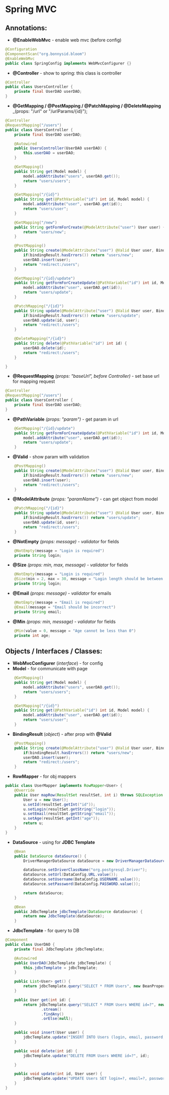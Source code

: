 # Spring MVC

## Annotations:
- **@EnableWebMvc** - enable web mvc (before config)
```java
@Configuration
@ComponentScan("org.bonnysid.bloom")
@EnableWebMvc
public class SpringConfig implements WebMvcConfigurer {}
```
- **@Controller** - show to spring: this class is controller
```java
@Controller
public class UsersController {
    private final UserDAO userDAO;
}
```
- **@GetMapping / @PostMapping / @PatchMapping / @DeleteMapping** _(props: "/url" or "/urlParams/{id}");
```java
@Controller
@RequestMapping("/users")
public class UsersController {
    private final UserDAO userDAO;

    @Autowired
    public UsersController(UserDAO userDAO) {
        this.userDAO = userDAO;
    }

    @GetMapping()
    public String get(Model model) {
        model.addAttribute("users", userDAO.get());
        return "users/users";
    }

    @GetMapping("/{id}")
    public String get(@PathVariable("id") int id, Model model) {
        model.addAttribute("user", userDAO.get(id));
        return "users/user";
    }

    @GetMapping("/new")
    public String getFormForCreate(@ModelAttribute("user") User user) {
        return "users/new";
    }

    @PostMapping()
    public String create(@ModelAttribute("user") @Valid User user, BindingResult bindingResult) {
        if(bindingResult.hasErrors()) return "users/new";
        userDAO.insert(user);
        return "redirect:/users";
    }

    @GetMapping("/{id}/update")
    public String getFormForCreateUpdate(@PathVariable("id") int id, Model model) {
        model.addAttribute("user", userDAO.get(id));
        return "users/update";
    }

    @PatchMapping("/{id}")
    public String update(@ModelAttribute("user") @Valid User user, BindingResult bindingResult, @PathVariable("id") int id) {
        if(bindingResult.hasErrors()) return "users/update";
        userDAO.update(id, user);
        return "redirect:/users";
    }

    @DeleteMapping("/{id}")
    public String delete(@PathVariable("id") int id) {
        userDAO.delete(id);
        return "redirect:/users";
    }

}
```
- **@RequestMapping** _(props: "baseUrl", before Controller)_ - set base url for mapping request
```java
@Controller
@RequestMapping("/users")
public class UsersController {
    private final UserDAO userDAO;
}
```
- **@PathVariable** _(props: "param")_ - get param in url
```java
    @GetMapping("/{id}/update")
    public String getFormForCreateUpdate(@PathVariable("id") int id, Model model) {
        model.addAttribute("user", userDAO.get(id));
        return "users/update";
    }
```
- **@Valid** - show param with validation
```java
    @PostMapping()
    public String create(@ModelAttribute("user") @Valid User user, BindingResult bindingResult) {
        if(bindingResult.hasErrors()) return "users/new";
        userDAO.insert(user);
        return "redirect:/users";
    }
```
- **@ModelAttribute** _(props: "paramName")_ - can get object from model
```java
    @PatchMapping("/{id}")
    public String update(@ModelAttribute("user") @Valid User user, BindingResult bindingResult, @PathVariable("id") int id) {
        if(bindingResult.hasErrors()) return "users/update";
        userDAO.update(id, user);
        return "redirect:/users";
    }
```
- **@NotEmpty** _(props: message)_ - _validator_ for fields
```java
    @NotEmpty(message = "Login is required")
    private String login;
```
- **@Size** _(props: min, max, message)_ - _validator_ for fields
```java
    @NotEmpty(message = "Login is required")
    @Size(min = 2, max = 30, message = "Login length should be between 2-30")
    private String login;
```
- **@Email** _(props: message)_ - _validator_ for emails
```java
    @NotEmpty(message = "Email is required")
    @Email(message = "Email should be incorrect")
    private String email;
```
- **@Min** _(props: min, message)_ - _validator_ for fields
```java
    @Min(value = 0, message = "Age cannot be less than 0")
    private int age;
```

## Objects / Interfaces / Classes:
- **WebMvcConfigurer** (_interface_) - for config
- **Model** - for communicate with page
```java
    @GetMapping()
    public String get(Model model) {
        model.addAttribute("users", userDAO.get());
        return "users/users";
    }

    @GetMapping("/{id}")
    public String get(@PathVariable("id") int id, Model model) {
        model.addAttribute("user", userDAO.get(id));
        return "users/user";
    }
```
- **BindingResult** (_object_) - after prop with **@Valid**
```java
    @PostMapping()
    public String create(@ModelAttribute("user") @Valid User user, BindingResult bindingResult) {
        if(bindingResult.hasErrors()) return "users/new";
        userDAO.insert(user);
        return "redirect:/users";
    }
```
- **RowMapper<T>** - for obj mappers
```java
public class UserMapper implements RowMapper<User> {
    @Override
    public User mapRow(ResultSet resultSet, int i) throws SQLException {
        User u = new User();
        u.setId(resultSet.getInt("id"));
        u.setLogin(resultSet.getString("login"));
        u.setEmail(resultSet.getString("email"));
        u.setAge(resultSet.getInt("age"));
        return u;
    }
}
```
- **DataSource** - using for **JDBC Template**
```java
    @Bean
    public DataSource dataSource() {
        DriverManagerDataSource dataSource = new DriverManagerDataSource();

        dataSource.setDriverClassName("org.postgresql.Driver");
        dataSource.setUrl(DataConfig.URL.value());
        dataSource.setUsername(DataConfig.USERNAME.value());
        dataSource.setPassword(DataConfig.PASSWORD.value());

        return dataSource;
    }

    @Bean
    public JdbcTemplate jdbcTemplate(DataSource dataSource) {
        return new JdbcTemplate(dataSource);
    }
```
- **JdbcTemplate** - for query to DB
```java
@Component
public class UserDAO {
    private final JdbcTemplate jdbcTemplate;

    @Autowired
    public UserDAO(JdbcTemplate jdbcTemplate) {
        this.jdbcTemplate = jdbcTemplate;
    }

    public List<User> get() {
        return jdbcTemplate.query("SELECT * FROM Users", new BeanPropertyRowMapper<>(User.class));
    }

    public User get(int id) {
        return jdbcTemplate.query("SELECT * FROM Users WHERE id=?", new Object[]{id}, new BeanPropertyRowMapper<>(User.class))
                .stream()
                .findAny()
                .orElse(null);
    }

    public void insert(User user) {
        jdbcTemplate.update("INSERT INTO Users (login, email, password, age) VALUES (?, ?, ?, ?)", user.getLogin(), user.getEmail(), user.getPassword(), user.getAge());
    }

    public void delete(int id) {
        jdbcTemplate.update("DELETE FROM Users WHERE id=?", id);

    }

    public void update(int id, User user) {
        jdbcTemplate.update("UPDATE Users SET login=?, email=?, password=?, age=?  WHERE id=?", user.getLogin(), user.getEmail(), user.getPassword(), user.getAge(), id);
    }
}
```
